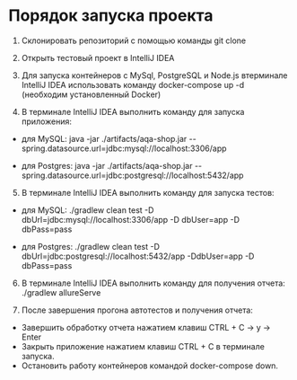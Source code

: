# Порядок запуска проекта

1. Склонировать репозиторий с помощью команды git clone

2. Открыть тестовый проект в IntelliJ IDEA

3. Для запуска контейнеров с MySql, PostgreSQL и Node.js втерминале IntelliJ IDEA использовать команду docker-compose up -d (необходим установленный Docker)


4. В терминале IntelliJ IDEA выполнить команду для запуска приложения:

- для MySQL: java -jar ./artifacts/aqa-shop.jar --spring.datasource.url=jdbc:mysql://localhost:3306/app


- для Postgres: java -jar ./artifacts/aqa-shop.jar --spring.datasource.url=jdbc:postgresql://localhost:5432/app


5. В терминале IntelliJ IDEA выполнить команду для запуска тестов:

- для MySQL: ./gradlew clean test -D dbUrl=jdbc:mysql://localhost:3306/app -D dbUser=app -D dbPass=pass

- для Postgres: ./gradlew clean test -D dbUrl=jdbc:postgresql://localhost:5432/app -DdbUser=app -D dbPass=pass

6. В терминале IntelliJ IDEA выполнить команду для получения отчета: ./gradlew allureServe

7. После завершения прогона автотестов и получения отчета:
- Завершить обработку отчета нажатием клавиш CTRL + C -> y -> Enter
- Закрыть приложение нажатием клавиш CTRL + C в терминале запуска.
- Остановить работу контейнеров командой docker-compose down.
